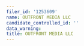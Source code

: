```yaml
---
filer_id: '1253609'
name: OUTFRONT MEDIA LLC
candidate_controlled_id: ''
data_warning: 
title: OUTFRONT MEDIA LLC
---
```

